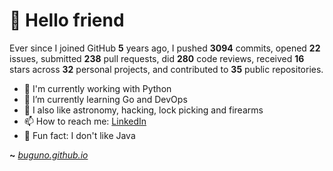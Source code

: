 # 🤖 Hello friend

Ever since I joined GitHub **5** years ago, I pushed **3094** commits, opened **22** issues, submitted **238** pull requests, did **280** code reviews, received **16** stars across **32** personal projects, and contributed to **35** public repositories.

- 🐍 I'm currently working with Python
- 🌱 I’m currently learning Go and DevOps
- 🔭 I also like astronomy, hacking, lock picking and firearms
- 📫 How to reach me: [LinkedIn](https://www.linkedin.com/in/brunodesouzabezerra/)
- 🤡 Fun fact: I don't like Java

**~** [_buguno.github.io_](https://buguno.github.io/)
